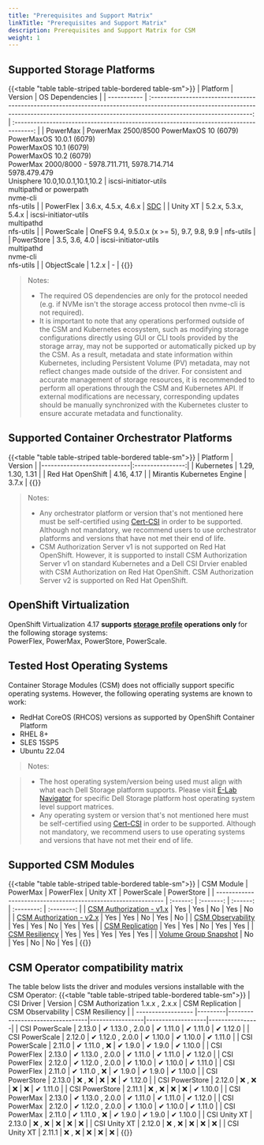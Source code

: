 ```yaml
---
title: "Prerequisites and Support Matrix"
linkTitle: "Prerequisites and Support Matrix"
description: Prerequisites and Support Matrix for CSM
weight: 1
---
```


## Supported Storage Platforms

{{<table "table table-striped table-bordered table-sm">}}
| Platform    |                                                                                            Version                                                                                             |                                    OS Dependencies                                     |
| ----------- | :--------------------------------------------------------------------------------------------------------------------------------------------------------------------------------------------: | :------------------------------------------------------------------------------------: |
| PowerMax    | PowerMax 2500/8500 PowerMaxOS 10 (6079)<br>PowerMaxOS 10.0.1 (6079)<br>PowerMaxOS 10.1 (6079)<br> PowerMaxOS 10.2 (6079)<br>PowerMax 2000/8000 - 5978.711.711, 5978.714.714<br>5978.479.479<br>Unisphere 10.0,10.0.1,10.1,10.2 |       iscsi-initiator-utils<br>multipathd or powerpath<br>nvme-cli<br>nfs-utils        |
| PowerFlex   |                                                                                      3.6.x, 4.5.x, 4.6.x                                                                                       | [SDC](https://www.dell.com/support/home/en-us/product-support/product/scaleio/drivers) |
| Unity XT    |                                                                                      5.2.x, 5.3.x, 5.4.x                                                                                       |                    iscsi-initiator-utils<br>multipathd<br>nfs-utils                    |
| PowerScale  |                                                                                OneFS 9.4, 9.5.0.x (x >= 5), 9.7, 9.8, 9.9                                                                                |                                       nfs-utils                                        |
| PowerStore  |                                                                                       3.5, 3.6, 4.0                                                                                       |              iscsi-initiator-utils<br>multipathd<br>nvme-cli<br>nfs-utils              |
| ObjectScale |                                                                                             1.2.x                                                                                              |                                           -                                            |
{{</table>}}

> Notes:
> * The required OS dependencies are only for the protocol needed (e.g. if NVMe isn't the storage access protocol then nvme-cli is not required).
> * It is important to note that any operations performed outside of the CSM and Kubernetes ecosystem, such as modifying storage configurations directly using GUI or CLI tools provided by the storage array, may not be supported or automatically picked up by the CSM. As a result, metadata and state information within Kubernetes, including Persistent Volume (PV) metadata, may not reflect changes made outside of the driver. For consistent and accurate management of storage resources, it is recommended to perform all operations through the CSM and Kubernetes API. If external modifications are necessary, corresponding updates should be manually synchronized with the Kubernetes cluster to ensure accurate metadata and functionality.

## Supported Container Orchestrator Platforms

{{<table "table table-striped table-bordered table-sm">}}
| Platform                   | Version          |
|----------------------------|:----------------:|
| Kubernetes                 | 1.29, 1.30, 1.31 |
| Red Hat OpenShift          | 4.16, 4.17       |
| Mirantis Kubernetes Engine | 3.7.x            |
{{</table>}}

> Notes:
> * Any orchestrator platform or version that's not mentioned here must be self-certified using [Cert-CSI](../support/cert-csi/) in order to be supported. Although not mandatory, we recommend users to use orchestrator platforms and versions that have not met their end of life.
> * CSM Authorization Server v1 is not supported on Red Hat OpenShift. However, it is supported to install CSM Authorization Server v1 on standard Kubernetes and a Dell CSI Drvier enabled with CSM Authorization on Red Hat OpenShift. CSM Authorization Server v2 is supported on Red Hat OpenShift.

## OpenShift Virtualization

OpenShift Virtualization 4.17 <b> supports [storage profile](https://github.com/kiagnose/kubevirt-storage-checkup) operations only </b> for the following storage systems:</br>
PowerFlex, PowerMax, PowerStore, PowerScale.

## Tested Host Operating Systems

Container Storage Modules (CSM) does not officially support specific operating systems.  However, the following operating systems are known to work:

* RedHat CoreOS (RHCOS) versions as supported by OpenShift Container Platform
* RHEL 8+
* SLES 15SP5
* Ubuntu 22.04

> Notes:

> * The host operating system/version being used must align with what each Dell Storage platform supports. Please visit [E-Lab Navigator](https://elabnavigator.dell.com/eln/modernHomeSSM) for specific Dell Storage platform host operating system level support matrices.
> * Any operating system or version that's not mentioned here must be self-certified using [Cert-CSI](../support/cert-csi/) in order to be supported. Although not mandatory, we recommend users to use operating systems and versions that have not met their end of life.

## Supported CSM Modules

{{<table "table table-striped table-bordered table-sm">}}
| CSM Module                                                    | PowerMax | PowerFlex | Unity XT | PowerScale | PowerStore |
| ------------------------------------------------------------- | :------: | :-------: | :------: | :--------: | :--------: |
| [CSM Authorization - v1.x](../authorization/)                 |   Yes    |    Yes    |    No    |    Yes     |     No     |
| [CSM Authorization - v2.x](../authorization/)                 |   Yes    |    Yes    |    No    |    Yes     |     No     |
| [CSM Observability](../observability/)                        |   Yes    |    Yes    |    No    |    Yes     |    Yes     |
| [CSM Replication](../replication/)                            |   Yes    |    Yes    |    No    |    Yes     |    Yes     |
| [CSM Resiliency](../resiliency/)                              |   Yes    |    Yes    |   Yes    |    Yes     |    Yes     |
| [Volume Group Snapshot](../snapshots/volume-group-snapshots/) |    No    |    Yes    |    No    |     No     |    Yes     |
{{</table>}}

## CSM Operator compatibility matrix

The table below lists the driver and modules versions installable with the CSM Operator:
{{<table "table table-striped table-bordered table-sm">}}
| CSI Driver         | Version | CSM Authorization 1.x.x , 2.x.x | CSM Replication | CSM Observability | CSM Resiliency |
| ------------------ |---------|---------------------------------|-----------------|-------------------|----------------|
| CSI PowerScale     | 2.13.0  | ✔ 1.13.0 , 2.0.0                | ✔ 1.11.0       | ✔ 1.11.0          | ✔ 1.12.0      |
| CSI PowerScale     | 2.12.0  | ✔ 1.12.0 , 2.0.0                | ✔ 1.10.0       | ✔ 1.10.0          | ✔ 1.11.0      |
| CSI PowerScale     | 2.11.0  | ✔ 1.11.0 , ❌                  | ✔ 1.9.0        | ✔ 1.9.0           | ✔ 1.10.0      |
| CSI PowerFlex      | 2.13.0  | ✔ 1.13.0 , 2.0.0                | ✔ 1.11.0       | ✔ 1.11.0          | ✔ 1.12.0      |
| CSI PowerFlex      | 2.12.0  | ✔ 1.12.0 , 2.0.0                | ✔ 1.10.0       | ✔ 1.10.0          | ✔ 1.11.0      |
| CSI PowerFlex      | 2.11.0  | ✔ 1.11.0 , ❌                  | ✔ 1.9.0        | ✔ 1.9.0           | ✔ 1.10.0      |
| CSI PowerStore     | 2.13.0  | ❌ , ❌                        | ❌             | ❌                | ✔ 1.12.0      |
| CSI PowerStore     | 2.12.0  | ❌ , ❌                        | ❌             | ❌                | ✔ 1.11.0      |
| CSI PowerStore     | 2.11.1  | ❌ , ❌                        | ❌             | ❌                | ✔ 1.10.0      |
| CSI PowerMax       | 2.13.0  | ✔ 1.13.0 , 2.0.0                | ✔ 1.11.0       | ✔ 1.11.0          | ✔ 1.12.0      |
| CSI PowerMax       | 2.12.0  | ✔ 1.12.0 , 2.0.0                | ✔ 1.10.0       | ✔ 1.10.0          | ✔ 1.11.0      |
| CSI PowerMax       | 2.11.0  | ✔ 1.11.0 , ❌                  | ✔ 1.9.0        | ✔ 1.9.0           | ✔ 1.10.0      |
| CSI Unity XT       | 2.13.0  | ❌ , ❌                        | ❌             | ❌                | ❌            |
| CSI Unity XT       | 2.12.0  | ❌ , ❌                        | ❌             | ❌                | ❌            |
| CSI Unity XT       | 2.11.1  | ❌ , ❌                        | ❌             | ❌                | ❌            |
{{</table>}}

